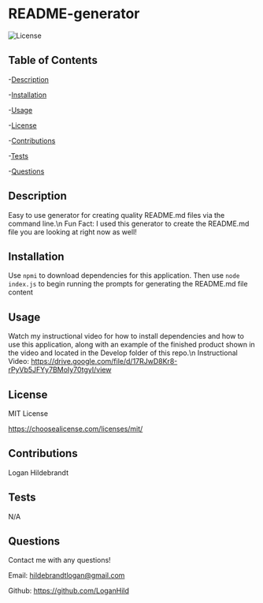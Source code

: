 
  # README-generator

  ![License](https://img.shields.io/badge/license-MITLicense-success?style=plastic&logo=appveyor)

  ## Table of Contents
  -[Description](#description)

  -[Installation](#installation)

  -[Usage](#usage)

  -[License](#license)

  -[Contributions](#contributions)

  -[Tests](#tests)

  -[Questions](#questions)


  ## Description
  Easy to use generator for creating quality README.md files via the command line.\n 
  Fun Fact: I used this generator to create the README.md file you are looking at right now as well!

  ## Installation
  Use <code>npmi</code> to download dependencies for this application. Then use <code>node index.js</code> to begin running the prompts for generating the README.md file content

  ## Usage
  Watch my instructional video for how to install dependencies and how to use this application, along with an example of the finished product shown in the video and located in the   Develop folder of this repo.\n 
  Instructional Video: https://drive.google.com/file/d/17RJwD8Kr8-rPyVb5JFYy7BMoIy70tgyI/view

  ## License
 
  MIT License

  <https://choosealicense.com/licenses/mit/>

  ## Contributions
  Logan Hildebrandt

  ## Tests
  N/A

  ## Questions
  Contact me with any questions!

  Email: <hildebrandtlogan@gmail.com>

  Github: <https://github.com/LoganHild>
